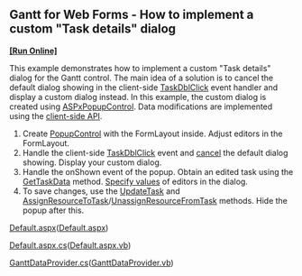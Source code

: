 ## Gantt for  Web Forms - How to implement a custom "Task details" dialog 
<!-- run online -->
**[[Run Online]](https://codecentral.devexpress.com/311753879/)**
<!-- run online end -->
This example demonstrates how to implement a custom "Task details" dialog for the Gantt control. 
 The main idea of a solution is to cancel the default dialog showing in the client-side [TaskDblClick](https://docs.devexpress.com/AspNet/js-ASPxClientGantt.TaskDblClick) event handler and display a custom dialog instead. In this example, the custom dialog is created using [ASPxPopupControl](https://docs.devexpress.com/AspNet/DevExpress.Web.ASPxPopupControl). 
Data modifications are implemented using the [client-side API](https://docs.devexpress.com/AspNet/js-ASPxClientGantt._methods).

1. Create [PopupControl](https://github.com/DevExpress-Examples/gantt-for-web-forms-how-to-create-a-custom-task-details-dialog/blob/20.2.3%2B/CS/DXWebApplication/Default.aspx#L88) with the FormLayout inside. Adjust editors in the FormLayout.
2. Handle the client-side [TaskDblClick](https://docs.devexpress.com/AspNet/js-ASPxClientGantt.TaskDblClick) event and [cancel](https://github.com/DevExpress-Examples/gantt-for-web-forms-how-to-create-a-custom-task-details-dialog/blob/20.2.3%2B/CS/DXWebApplication/Default.aspx#L12) the default dialog showing. Display your custom dialog.
3. Handle the onShown event of the popup. Obtain an edited task using the [GetTaskData](https://docs.devexpress.com/AspNet/js-ASPxClientGantt.GetTaskData%28key%29) method. [Specify values](https://github.com/DevExpress-Examples/gantt-for-web-forms-how-to-create-a-custom-task-details-dialog/blob/20.2.3%2B/CS/DXWebApplication/Default.aspx#L28) of editors in the dialog.
4. To save changes, use the [UpdateTask](https://docs.devexpress.com/AspNet/js-ASPxClientGantt.UpdateTask%28key-data%29?p=netframework) and [AssignResourceToTask](https://docs.devexpress.com/AspNet/js-ASPxClientGantt.AssignResourceToTask%28resourceKey-taskKey%29)/[UnassignResourceFromTask](https://docs.devexpress.com/AspNet/js-ASPxClientGantt.UnassignResourceFromTask%28resourceKey-taskKey%29) methods. Hide the popup after this.

[Default.aspx][0]([Default.aspx][1])

[Default.aspx.cs][2]([Default.aspx.vb][3])

[GanttDataProvider.cs][4]([GanttDataProvider.vb][5])
 
 

[0]: https://github.com/DevExpress-Examples/gantt-for-web-forms-how-to-create-a-custom-task-details-dialog/blob/20.2.3%2B/CS/DXWebApplication/Default.aspx
[1]: https://github.com/DevExpress-Examples/gantt-for-web-forms-how-to-create-a-custom-task-details-dialog/blob/20.2.3%2B/VB/DXWebApplication/Default.aspx
[2]: https://github.com/DevExpress-Examples/gantt-for-web-forms-how-to-create-a-custom-task-details-dialog/blob/20.2.3%2B/CS/DXWebApplication/Default.aspx.cs
[3]: https://github.com/DevExpress-Examples/gantt-for-web-forms-how-to-create-a-custom-task-details-dialog/blob/20.2.3%2B/VB/DXWebApplication/Default.aspx.vb
[4]: https://github.com/DevExpress-Examples/gantt-for-web-forms-how-to-create-a-custom-task-details-dialog/blob/20.2.3%2B/CS/DXWebApplication/App_Data/GanttDataProvider.cs
[5]: https://github.com/DevExpress-Examples/gantt-for-web-forms-how-to-create-a-custom-task-details-dialog/blob/20.2.3%2B/VB/DXWebApplication/App_Data/GanttDataProvider.vb
